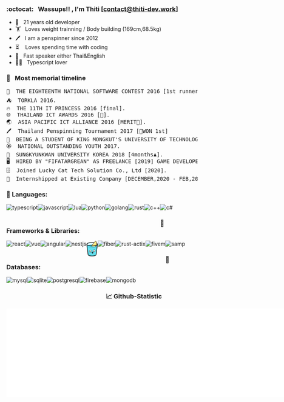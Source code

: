 ### :octocat: &nbsp; Wassups!! , I'm Thiti [contact@thiti-dev.work]

- 🏹 &nbsp; 21 years old developer
- 🏋️ &nbsp; Loves weight trainning / Body building (169cm,68.5kg)
- 🖊️ &nbsp; I am a penspinner since 2012
- ⏳ &nbsp;&nbsp;   Loves spending time with coding
- 👄 &nbsp; Fast speaker either Thai&English
- 🏴‍☠️ &nbsp; Typescript lover

<!---
### 💫 &nbsp; Comfortable stack tools
| 🌊 | 🌊 | 🎋 | 🐦 | 🦍 | 🦧 | 🦁 |
|:-----:|:-----:|:-----:|:-----:|:-----:|:-----:|:-----:|
| <b>React</b> | <b>React-Native</b> | <b>Vue</b> | <b>Angular</b> | <b>Express</b> | <b>go-fiber & gin-gonic</b> | <b>Nestjs</b> |
--->

### 🎲  &nbsp; Most memorial timeline
<pre>
🥇 &nbsp;THE EIGHTEENTH NATIONAL SOFTWARE CONTEST 2016 [1st runner up gold medal].
⛺️ &nbsp;TORKLA 2016.
🔥 &nbsp;THE 11TH IT PRINCESS 2016 [final].
🌐 &nbsp;THAILAND ICT AWARDS 2016 [🥇].
🌏 &nbsp;ASIA PACIFIC ICT ALLIANCE 2016 [MERIT🏅].
🖊️ &nbsp;Thailand Penspinning Tournament 2017 [🥇WON 1st]
📜 &nbsp;BEING A STUDENT OF KING MONGKUT'S UNIVERSITY OF TECHNOLOGY THONBURI 2017.
🏵️ &nbsp;NATIONAL OUTSTANDING YOUTH 2017.
🏫 &nbsp;SUNGKYUNKWAN UNIVERSITY KOREA 2018 [4months♟️].
🖥️ &nbsp;HIRED BY "FIFATARGREAN" AS FREELANCE [2019] GAME DEVELOPER [nodejs,react,vue,jquery] (4 months)[ENDED].
🗄️ &nbsp;Joined Lucky Cat Tech Solution Co., Ltd [2020].
💼 &nbsp;Internshipped at Existing Company [DECEMBER,2020 - FEB,2021].
</pre>

### 🔨 Languages:
<img align="left" src="https://cdn.iconscout.com/icon/free/png-256/typescript-3521774-2945272.png" alt="typescript" height="42px"/>
<img align="left" src="https://cdn.iconscout.com/icon/free/png-256/javascript-1-225993.png" alt="javascript" height="42px"/>
<img align="left" src="https://cdn.iconscout.com/icon/free/png-256/lua-3628897-3030037.png" alt="lua" height="42px"/>
<img align="left" src="https://cdn.iconscout.com/icon/free/png-256/python-3628999-3030224.png" alt="python" height="42px"/>
<img align="left" src="https://cdn.iconscout.com/icon/free/png-256/go-2752178-2284995.png" alt="golang" height="42px"/>
<img align="left" src="https://cdn.iconscout.com/icon/free/png-256/rust-3627930-3029156.png" alt="rust" height="42px"/>
<img align="left" src="https://cdn.iconscout.com/icon/free/png-256/c-4-226082.png" alt="c++" height="42px"/>
<img src="https://cdn.iconscout.com/icon/free/png-256/c-sharp-2-569585.png" alt="c#" height="42px"/>


### 🔨 Frameworks & Libraries:
<img align="left" src="https://cdn.iconscout.com/icon/free/png-256/react-4-1175110.png" alt="react" height="42px"/>
<img align="left" src="https://cdn.iconscout.com/icon/free/png-256/vuejs-3-1175070.png" alt="vue" height="42px"/>
<img align="left" src="https://cdn.iconscout.com/icon/free/png-256/angular-3628622-3029847.png" alt="angular" height="42px"/>
<img align="left" src="https://cdn.icon-icons.com/icons2/2699/PNG/512/nestjs_logo_icon_169927.png" alt="nestjs" height="42px"/>
<img align="left" src="https://raw.githubusercontent.com/gin-gonic/logo/master/color.png" alt="gin-gonic" height="42px"/>
<img align="left" src="https://gofiber.io/assets/images/logo.svg" alt="fiber" height="42px"/>
<img align="left" src="https://i.morioh.com/200708/59c6699e.jpg" alt="rust-actix" height="42px"/>
<!--- <img align="left" src="https://www.makerasia.com/wp-content/uploads/2020/03/Screen-Shot-2563-04-01-at-14.05.23.png" alt="socket-io" height="42px"/> --->
<img align="left" src="https://i.imgur.com/oHouJ74.jpg" alt="fivem" height="42px"/>
<img src="https://www.sovahost.net/wp-content/uploads/2020/02/samp-logo-png-6.png" alt="samp" height="42px"/>

### 🔨 Databases:
<img align="left" src="https://cdn.iconscout.com/icon/free/png-256/mysql-3628940-3030165.png" alt="mysql" height="42px"/>
<img align="left" src="https://cdn.iconscout.com/icon/free/png-256/sqlite-282687.png" alt="sqlite" height="42px"/>
<img align="left" src="https://cdn.iconscout.com/icon/free/png-256/postgresql-11-1175122.png" alt="postgresql" height="42px"/>
<img align="left" src="https://cdn.iconscout.com/icon/free/png-256/firebase-3521427-2944871.png" alt="firebase" height="42px"/>
<img src="https://cdn.iconscout.com/icon/free/png-256/mongodb-3-1175138.png" alt="mongodb" height="42px"/>


### 📈 Github-Statistic
<!---![GITHUB_STAT_OVERALL](https://github-readme-stats.vercel.app/api?username=thiti-dev&show_icons=true&theme=material-palenight&count_private=true&include_all_commits=true&hide_title=false&line_height=21) --->
<!--- ![GITHUB_MOST_USED_LANG_STAT](https://github-readme-stats.vercel.app/api/top-langs/?username=thiti-dev&layout=compact) --->
<!--- ![GITHUB_MOST_USED_LANG_STAT](https://raw.githubusercontent.com/Thiti-Dev/github-stats/50dbb2ca6d0f6f98ea4040d19e22b08bebd96a5f/generated/languages.svg) --->


<div align="center">
  <div style="display: flex; align-items: flex-start;">
       <!--- <img src="https://github-readme-stats.vercel.app/api?username=thiti-dev&show_icons=true&theme=material-palenight&count_private=true&include_all_commits=true&hide_title=false&line_height=21" width="450"/> --->
          <img src="https://raw.githubusercontent.com/thiti-dev/github-stats/master/generated/overview.svg" hegiht="400" width="400"/>
<img src="https://raw.githubusercontent.com/thiti-dev/github-stats/master/generated/languages.svg" hegiht="400" width="400"/>
  </div>
</div>
